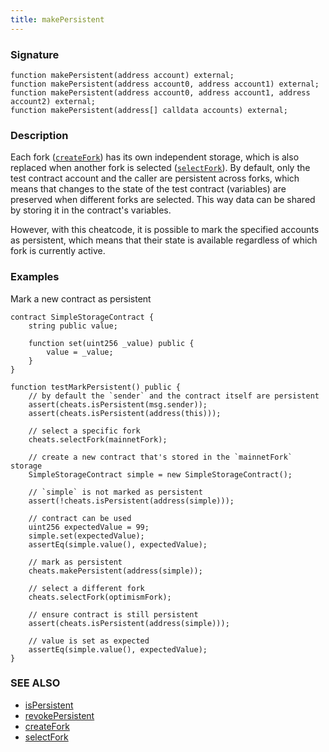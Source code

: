 ```yaml
---
title: makePersistent
---
```


### Signature

```solidity
function makePersistent(address account) external;
function makePersistent(address account0, address account1) external;
function makePersistent(address account0, address account1, address account2) external;
function makePersistent(address[] calldata accounts) external;
```

### Description

Each fork ([`createFork`](./create-fork.md)) has its own independent storage, which is also replaced when another fork is selected ([`selectFork`](./select-fork.md)).
By default, only the test contract account and the caller are persistent across forks, which means that changes to the state of the test contract (variables) are preserved when different forks are selected. This way data can be shared by storing it in the contract's variables.

However, with this cheatcode, it is possible to mark the specified accounts as persistent, which means that their state is available regardless of which fork is currently active.

### Examples

Mark a new contract as persistent

```solidity
contract SimpleStorageContract {
    string public value;

    function set(uint256 _value) public {
        value = _value;
    }
}

function testMarkPersistent() public {
    // by default the `sender` and the contract itself are persistent
    assert(cheats.isPersistent(msg.sender));
    assert(cheats.isPersistent(address(this)));

    // select a specific fork
    cheats.selectFork(mainnetFork);

    // create a new contract that's stored in the `mainnetFork` storage
    SimpleStorageContract simple = new SimpleStorageContract();

    // `simple` is not marked as persistent
    assert(!cheats.isPersistent(address(simple)));

    // contract can be used
    uint256 expectedValue = 99;
    simple.set(expectedValue);
    assertEq(simple.value(), expectedValue);

    // mark as persistent
    cheats.makePersistent(address(simple));

    // select a different fork
    cheats.selectFork(optimismFork);

    // ensure contract is still persistent
    assert(cheats.isPersistent(address(simple)));

    // value is set as expected
    assertEq(simple.value(), expectedValue);
}
```

### SEE ALSO

- [isPersistent](./is-persistent.md)
- [revokePersistent](./revoke-persistent.md)
- [createFork](./create-fork.md)
- [selectFork](./select-fork.md)
